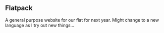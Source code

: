 Flatpack
--------

A general purpose website for our flat for next year.
Might change to a new language as I try out new things...

